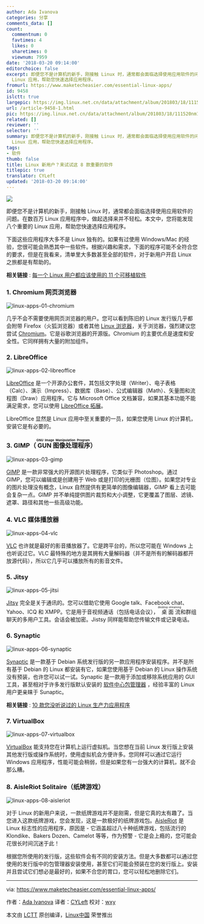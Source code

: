 ```yaml
---
author: Ada Ivanova
categories: 分享
comments_data: []
count:
  commentnum: 0
  favtimes: 4
  likes: 0
  sharetimes: 0
  viewnum: 7959
date: '2018-03-20 09:14:00'
editorchoice: false
excerpt: 即便您不是计算机的新手，刚接触 Linux 时，通常都会面临选择使用应用软件的问题。在数百万 Linux 应用程序中，做起选择来并不轻松。本文中，您将能发现八个重要的
  Linux 应用，帮助您快速选择应用程序。
fromurl: https://www.maketecheasier.com/essential-linux-apps/
id: 9458
islctt: true
largepic: https://img.linux.net.cn/data/attachment/album/201803/18/111520nm1lro53e25je3as.png
url: /article-9458-1.html
pic: https://img.linux.net.cn/data/attachment/album/201803/18/111520nm1lro53e25je3as.png.thumb.jpg
related: []
reviewer: ''
selector: ''
summary: 即便您不是计算机的新手，刚接触 Linux 时，通常都会面临选择使用应用软件的问题。在数百万 Linux 应用程序中，做起选择来并不轻松。本文中，您将能发现八个重要的
  Linux 应用，帮助您快速选择应用程序。
tags:
- 软件
thumb: false
title: Linux 新用户？来试试这 8 款重要的软件
titlepic: true
translator: CYLeft
updated: '2018-03-20 09:14:00'
---
```


![](/data/attachment/album/201803/18/111520nm1lro53e25je3as.png)


即便您不是计算机的新手，刚接触 Linux 时，通常都会面临选择使用应用软件的问题。在数百万 Linux 应用程序中，做起选择来并不轻松。本文中，您将能发现八个重要的 Linux 应用，帮助您快速选择应用程序。


下面这些应用程序大多不是 Linux 独有的。如果有过使用 Windows/Mac 的经验，您很可能会熟悉其中一些软件。根据兴趣和需求，下面的程序可能不全符合您的要求，但是在我看来，清单里大多数甚至全部的软件，对于新用户开启 Linux 之旅都是有帮助的。


**相关链接** : [每一个 Linux 用户都应该使用的 11 个可移植软件](https://www.maketecheasier.com/portable-apps-for-linux/ "11 Portable Apps Every Linux User Should Use")


### 1. Chromium 网页浏览器


![linux-apps-01-chromium](/data/attachment/album/201803/18/111521eulnnsvzs83zvvzv.jpg "linux-apps-01-chromium")


几乎不会不需要使用网页浏览器的用户。您可以看到陈旧的 Linux 发行版几乎都会附带 Firefox（火狐浏览器）或者其他 [Linux 浏览器](https://www.maketecheasier.com/linux-browsers-you-probably-havent-heard-of/)，关于浏览器，强烈建议您尝试 [Chromium](http://www.chromium.org/)。它是谷歌浏览器的开源版。Chromium 的主要优点是速度和安全性。它同样拥有大量的附加组件。


### 2. LibreOffice


![linux-apps-02-libreoffice](/data/attachment/album/201803/18/111523qvgzb5v5z9bottvv.jpg "linux-apps-02-libreoffice")


[LibreOffice](https://www.libreoffice.org/) 是一个开源办公套件，其包括文字处理（Writer）、电子表格（Calc）、演示（Impress）、数据库（Base）、公式编辑器（Math）、矢量图和流程图（Draw）应用程序。它与 Microsoft Office 文档兼容，如果其基本功能不能满足需求，您可以使用 [LibreOffice 拓展](https://www.maketecheasier.com/best-libreoffice-extensions/)。


LibreOffice 显然是 Linux 应用中至关重要的一员，如果您使用 Linux 的计算机，安装它是有必要的。


### 3. GIMP（<ruby> GUN 图像处理程序 <rt>  GNU Image Manipulation Program </rt></ruby>）


![linux-apps-03-gimp](/data/attachment/album/201803/18/111528kz3cejrekhtjpcez.jpg "linux-apps-03-gimp")


[GIMP](https://www.gimp.org/) 是一款非常强大的开源图片处理程序，它类似于 Photoshop。通过 GIMP，您可以编辑或是创建用于 Web 或是打印的光栅图（位图）。如果您对专业的图片处理没有概念，Linux 自然提供有更简单的图像编辑器，GIMP 看上去可能会复杂一点。GIMP 并不单纯提供图片裁剪和大小调整，它更覆盖了图层、滤镜、遮罩、路径和其他一些高级功能。


### 4. VLC 媒体播放器


![linux-apps-04-vlc](/data/attachment/album/201803/18/111532r5b44yncxeclhnsn.jpg "linux-apps-04-vlc")


[VLC](http://www.videolan.org/) 也许就是最好的影音播放器了。它是跨平台的，所以您可能在 Windows 上也听说过它。VLC 最特殊的地方是其拥有大量解码器（并不是所有的解码器都开放源代码），所以它几乎可以播放所有的影音文件。


### 5. Jitsy


![linux-apps-05-jitsi](/data/attachment/album/201803/18/111535plpvqpsf4q48ojnd.jpg "linux-apps-05-jitsi")


[Jitsy](https://jitsi.org/) 完全是关于通讯的。您可以借助它使用 Google talk、Facebook chat、Yahoo、ICQ 和 XMPP。它是用于音视频通话（包括电话会议），<ruby> 桌面流 <rt>  desktop streaming </rt></ruby>和群组聊天的多用户工具。会话会被加密。Jistsy 同样能帮助您传输文件或记录电话。


### 6. Synaptic


![linux-apps-06-synaptic](/data/attachment/album/201803/18/111540zymedpcqjvez3gpp.jpg "linux-apps-06-synaptic")


[Synaptic](http://www.nongnu.org/synaptic/) 是一款基于 Debian 系统发行版的另一款应用程序安装程序。并不是所有基于 Debian 的 Linux 都安装有它，如果您使用基于 Debian 的 Linux 操作系统没有预装，也许您可以试一试。Synaptic 是一款用于添加或移除系统应用的 GUI 工具，甚至相对于许多发行版默认安装的 [软件中心包管理器](https://www.maketecheasier.com/are-linux-gui-software-centers-any-good/) ，经验丰富的 Linux 用户更亲睐于 Sunaptic。


**相关链接** : [10 款您没听说过的 Linux 生产力应用程序](https://www.maketecheasier.com/free-linux-productivity-apps-you-havent-heard-of/ "10 Free Linux Productivity Apps You Haven’t Heard Of")


### 7. VirtualBox


![linux-apps-07-virtualbox](/data/attachment/album/201803/18/111542ar4ze49e40x0zxrc.jpg "linux-apps-07-virtualbox")


[VirtualBox](https://www.virtualbox.org/) 能支持您在计算机上运行虚拟机。当您想在当前 Linux 发行版上安装其他发行版或操作系统时，使用虚拟机会方便许多。您同样可以通过它运行 Windows 应用程序，性能可能会稍弱，但是如果您有一台强大的计算机，就不会那么糟。


### 8. AisleRiot Solitaire（纸牌游戏）


![linux-apps-08-aisleriot](/data/attachment/album/201803/18/111543rz61rq126m33fggs.jpg "linux-apps-08-aisleriot")


对于 Linux 的新用户来说，一款纸牌游戏并不是刚需，但是它真的太有趣了。当您进入这款纸牌游戏，您会发现，这是一款极好的纸牌游戏包。[AisleRiot](https://wiki.gnome.org/Aisleriot) 是 Linux 标志性的应用程序，原因是 - 它涵盖超过八十种纸牌游戏，包括流行的 Klondike、Bakers Dozen、Camelot 等等，作为预警 - 它是会上瘾的，您可能会花很长时间沉迷于此！


根据您所使用的发行版，这些软件会有不同的安装方法。但是大多数都可以通过您使用的发行版中的包管理器安装使用，甚至它们可能会预装在您的发行版上。安装并且尝试它们想必是最好的，如果不合您的胃口，您可以轻松地删除它们。




---


via: <https://www.maketecheasier.com/essential-linux-apps/>


作者：[Ada Ivanova](https://www.maketecheasier.com/author/adaivanoff/) 译者：[CYLeft](https://github.com/CYLeft) 校对：[wxy](https://github.com/wxy)


本文由 [LCTT](https://github.com/LCTT/TranslateProject) 原创编译，[Linux中国](https://linux.cn/) 荣誉推出
